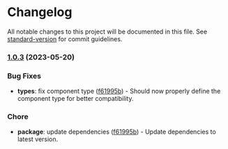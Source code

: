 # Changelog

All notable changes to this project will be documented in this file. See [standard-version](https://github.com/conventional-changelog/standard-version) for commit guidelines.

### [1.0.3](https://github.com/Evanion/compose/compare/v1.0.2...v1.0.3) (2023-05-20)

### Bug Fixes

- **types**: fix component type ([f61995b](https://github.com/Evanion/compose/commit/f61995bcee4f0e373a7059951bebf61935a11e0e)) - Should now properly define the component type for better compatibility.

### Chore

- **package**: update dependencies ([f61995b](https://github.com/Evanion/compose/commit/f61995bcee4f0e373a7059951bebf61935a11e0e)) - Update dependencies to latest version.
